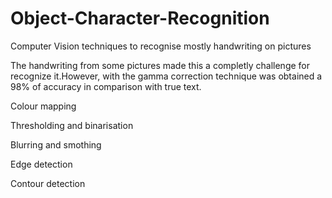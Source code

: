 # Object-Character-Recognition

Computer Vision techniques to recognise mostly handwriting on pictures

The handwriting from some pictures made this a completly challenge for recognize it.However, with the gamma correction technique was obtained a 98% of accuracy in comparison with true text.


Colour mapping

Thresholding and binarisation

Blurring and smothing

Edge detection

Contour detection
